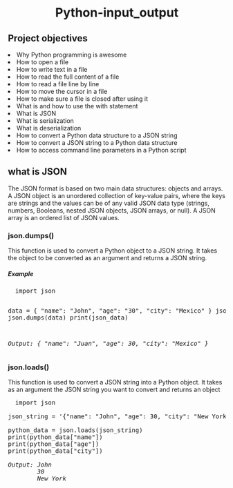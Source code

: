 <h1 align = "center">Python-input_output</h1>

<h2>Project objectives</h2>

<li>Why Python programming is awesome</li>
<li>How to open a file</li>
<li>How to write text in a file</li>
<li>How to read the full content of a file</li>
<li>How to read a file line by line</li>
<li>How to move the cursor in a file</li>
<li>How to make sure a file is closed after using it</li>
<li>What is and how to use the with statement</li>
<li>What is JSON</li>
<li>What is serialization</li>
<li>What is deserialization</li>
<li>How to convert a Python data structure to a JSON string</li>
<li>How to convert a JSON string to a Python data structure</li>
<li>How to access command line parameters in a Python script</li>

<h2>what is JSON</h2>
<p>
  The JSON format is based on two main data structures: objects and arrays. A JSON object is an unordered collection of key-value pairs, where the keys are strings and the values can be of any valid JSON data type (strings, numbers, Booleans, nested JSON objects, JSON arrays, or null). A JSON array is an ordered list of JSON values.
</p>

<h3>json.dumps()</h3>
<p>This function is used to convert a Python object to a JSON string. It takes the object to be converted as an argument and returns a JSON string.</p>

<h5>Example</h5>
<pre>
  import json

  data = {
    "name": "John",
    "age": "30",
    "city": "Mexico"
}
json_data = json.dumps(data)
print(json_data)

<i>Output: { "name": "Juan", "age": 30, "city": "Mexico" } </i>
</pre>

<h3>json.loads()</h3>
<p>
  This function is used to convert a JSON string into a Python object. It takes as an argument the JSON string you want to convert and returns an object
</p>

<pre>
  import json

json_string = '{"name": "John", "age": 30, "city": "New York"}'

python_data = json.loads(json_string)
print(python_data["name"])
print(python_data["age"])
print(python_data["city"])

<i>Output: John
        30
        New York</i>
</pre>
